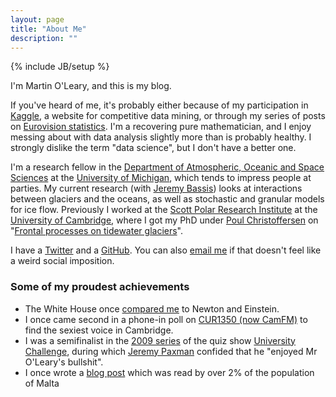```yaml
---
layout: page
title: "About Me"
description: ""
---
```

{% include JB/setup %}

I'm Martin O'Leary, and this is my blog.

If you've heard of me, it's probably either because of my participation in [Kaggle][kaggle], a website for competitive data mining, or through my series of posts on [Eurovision statistics][eurovision]. I'm a recovering pure mathematician, and I enjoy messing about with data analysis slightly more than is probably healthy. I strongly dislike the term "data science", but I don't have a better one.

I'm a research fellow in the [Department of Atmospheric, Oceanic and Space Sciences][aoss] at the [University of Michigan][umich], which tends to impress people at parties. My current research (with [Jeremy Bassis][jeremy]) looks at interactions between glaciers and the oceans, as well as stochastic and granular models for ice flow. Previously I worked at the [Scott Polar Research Institute][spri] at the [University of Cambridge][cam], where I got my PhD under [Poul Christoffersen][poul] on "[Frontal processes on tidewater glaciers][thesis]".

I have a [Twitter][twitter] and a [GitHub][github]. You can also [email me][email] if that doesn't feel like a weird social imposition.

### Some of my proudest achievements

 *  The White House once [compared me][whitehouse] to Newton and Einstein.
 *  I once came second in a phone-in poll on [CUR1350 (now CamFM)][camfm] to find the sexiest voice in Cambridge.
 *  I was a semifinalist in the [2009 series][uc09] of the quiz show [University Challenge][uc], during which [Jeremy Paxman][jp] confided that he "enjoyed Mr O'Leary's bullshit".
 *  I once wrote a [blog post][evfinal] which was read by over 2% of the population of Malta
 
[kaggle]: http://www.kaggle.com/
[whitehouse]: http://www.whitehouse.gov/blog/2011/06/27/competition-shines-light-dark-matter
[camfm]: http://www.camfm.co.uk/
[uc09]: http://en.wikipedia.org/wiki/University_Challenge_2008–09
[uc]: http://www.bbc.co.uk/programmes/b006t6l0
[jp]: http://en.wikipedia.org/wiki/Jeremy_Paxman
[aoss]: http://aoss.engin.umich.edu/
[umich]: http://www.umich.edu/
[spri]: http://www.spri.cam.ac.uk/
[cam]: http://www.cam.ac.uk/
[jeremy]: http://aoss-research.engin.umich.edu/faculty/bassis/
[poul]: http://www.spri.cam.ac.uk/people/christoffersen/
[thesis]: http://www.srcf.ucam.org/~mewo2/phdthesis.pdf
[eurovision]: /nerdery/2012/05/20/ive-got-eurosong-fever-ted/
[evfinal]: /nerdery/2012/05/24/eurovision-statistics-final-predictions/

[twitter]: https://twitter.com/#!/mewo2
[github]: https://github.com/mewo2
[email]: mailto:m.e.w.oleary@gmail.com
